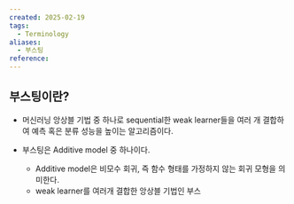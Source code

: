 ```yaml
---
created: 2025-02-19
tags:
  - Terminology
aliases:
  - 부스팅
reference:
---
```

## 부스팅이란?
- 머신러닝 앙상블 기법 중 하나로 sequential한 weak learner들을 여러 개 결합하여 예측 혹은 분류 성능을 높이는 알고리즘이다.

- 부스팅은 Additive model 중 하나이다.
	- Additive model은 비모수 회귀, 즉 함수 형태를 가정하지 않는 회귀 모형을 의미한다.
	- weak learner를 여러개 결합한 앙상블 기법인 부스